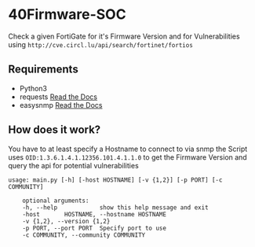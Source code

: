 # 40Firmware-SOC
Check a given FortiGate for it's Firmware Version and for
Vulnerabilities using `http://cve.circl.lu/api/search/fortinet/fortios`

## Requirements
* Python3
* requests [Read the Docs](https://readthedocs.org/projects/requests/)
* easysnmp [Read the Docs](https://easysnmp.readthedocs.io/en/latest/)

## How does it work?
You have to at least specify a Hostname to connect to via snmp
the Script uses `OID:1.3.6.1.4.1.12356.101.4.1.1.0` to get the Firmware Version
and query the api for potential vulnerabilities

    usage: main.py [-h] [-host HOSTNAME] [-v {1,2}] [-p PORT] [-c COMMUNITY]
        
        optional arguments:
        -h, --help            show this help message and exit
        -host       HOSTNAME, --hostname HOSTNAME
        -v {1,2}, --version {1,2}
        -p PORT, --port PORT  Specify port to use
        -c COMMUNITY, --community COMMUNITY


